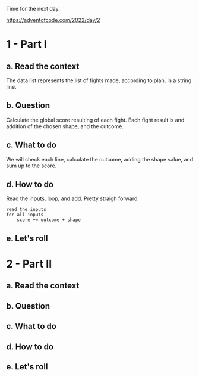 Time for the next day.

https://adventofcode.com/2022/day/2

# 1 - Part I

## a. Read the context

The data list represents the list of fights made, according to plan, in a string line.

## b. Question

Calculate the global score resulting of each fight.
Each fight result is and addition of the chosen shape, and the outcome.

## c. What to do

We will check each line, calculate the outcome, adding the shape value, and sum up to the score.

## d. How to do

Read the inputs, loop, and add. Pretty straigh forward.

```
read the inputs
for all inputs
	score += outcome + shape
```

## e. Let's roll

# 2 - Part II

## a. Read the context

## b. Question

## c. What to do

## d. How to do

## e. Let's roll